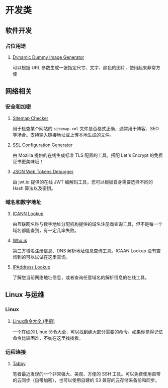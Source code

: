 # 开发类

## 软件开发

### 占位用途

1. [Dynamic Dummy Image Generator](https://dummyimage.com/)
   
   可以根据 URL 参数生成一张指定尺寸、文字、颜色的图片，使用起来非常方便

## 网络相关

### 安全和加密

1. [Sitemap Checker](https://www.mysitemapgenerator.com/service/check.html)

   用于检查某个网站的 `sitemap.xml` 文件是否格式正确，通常用于博客、SEO 等场合。支持输入链接地址或上传本地生成的文件。

2. [SSL Configuration Generator](https://ssl-config.mozilla.org/)

   由 Mozilla 提供的在线生成标准 TLS 配置的工具。搭配 Let's Encrypt 的免费证书更美味哦！

3. [JSON Web Tokens Debugger](https://jwt.io/)

   由 jwt.io 提供的在线 JWT 编解码工具，您可以根据自身需要选择不同的 Hash 算法以及密钥。

### 域名和数字地址

3. [ICANN Lookup](https://lookup.icann.org/)
  
   由互联网名称与数字地址分配机构提供的域名注册商查询工具，但不是每一个域名都能查到，有一定几率失败。

4. [Who.is](https://who.is/)

   第三方域名注册信息、DNS 解析地址信息查询工具。ICAAN Lookup 没有查询到的可以试试在这里查询。

4. [IPAddress Lookup](https://www.ipaddress.com/)

   了解您当前网络地址信息，或者查询任意域名的解析信息的在线工具。

## Linux 与运维

### Linux

1. [Linux命令大全 (手册)](https://www.linuxcool.com/)

   一个在线的 Linux 命令大全，可以找到绝大部分需要的命令。如果你觉得记忆命令比较困难，不妨在这里找找看。

### 远程连接

1. [Tabby](https://app.tabby.sh/)

   笔者最近发现的一个非常强大、美观、方便的 SSH 工具。可以免费使用自带的云同步（自带加密），也可以使用自建的 S3 兼容的云存储来备份和同步。